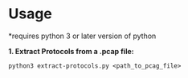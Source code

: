 # Usage
*requires python 3 or later version of python

**1. Extract Protocols from a .pcap file:**

    python3 extract-protocols.py <path_to_pcag_file>